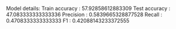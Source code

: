 Model details:
Train accuracy : 57.92858612883309
Test accuracy : 47.083333333333336
Precision : 0.5839665328877528
Recall : 0.4708333333333333
F1 : 0.42088143233372555

